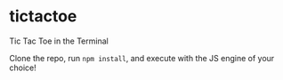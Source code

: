 # tictactoe
Tic Tac Toe in the Terminal

Clone the repo, run `npm install`, and execute with the JS engine of your choice!